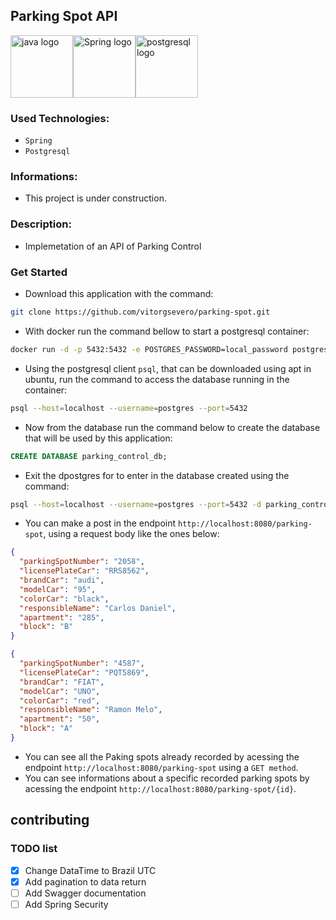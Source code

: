 ## Parking Spot API

<div style="display: flex; align-items: center;">
  <img src="https://user-images.githubusercontent.com/25181517/117201156-9a724800-adec-11eb-9a9d-3cd0f67da4bc.png" alt="java logo" width="100" height="auto">
  <img src="https://user-images.githubusercontent.com/25181517/117201470-f6d56780-adec-11eb-8f7c-e70e376cfd07.png" alt="Spring logo" width="100" height="auto">
  <img src="https://user-images.githubusercontent.com/25181517/117208740-bfb78400-adf5-11eb-97bb-09072b6bedfc.png" alt="postgresql logo" width="100" height="auto">
</div>

### Used Technologies:

- `Spring`
- `Postgresql`

### Informations:

- This project is under construction.

### Description:

- Implemetation of an API of Parking Control

### Get Started

- Download this application with the command:

```sh
git clone https://github.com/vitorgsevero/parking-spot.git
```

- With docker run the command bellow to start a postgresql container:

```sh
docker run -d -p 5432:5432 -e POSTGRES_PASSWORD=local_password postgres:16.1-alpine3.19

```

- Using the postgresql client `psql`, that can be downloaded using apt in ubuntu, run the command to access the database running in the container:

```sh
psql --host=localhost --username=postgres --port=5432

```

- Now from the database run the command below to create the database that will be used by this application:

```sql
CREATE DATABASE parking_control_db;

```

- Exit the dpostgres for to enter in the database created using the command:

```sh
psql --host=localhost --username=postgres --port=5432 -d parking_control_db
```

- You can make a post in the endpoint `http://localhost:8080/parking-spot`, using a request body like the ones below:

```json
{
  "parkingSpotNumber": "2058",
  "licensePlateCar": "RRS8562",
  "brandCar": "audi",
  "modelCar": "95",
  "colorCar": "black",
  "responsibleName": "Carlos Daniel",
  "apartment": "285",
  "block": "B"
}
```

```json
{
  "parkingSpotNumber": "4587",
  "licensePlateCar": "PQT5869",
  "brandCar": "FIAT",
  "modelCar": "UNO",
  "colorCar": "red",
  "responsibleName": "Ramon Melo",
  "apartment": "50",
  "block": "A"
}
```

- You can see all the Paking spots already recorded by acessing the endpoint `http://localhost:8080/parking-spot` using a `GET method`.
- You can see informations about a specific recorded parking spots by acessing the endpoint `http://localhost:8080/parking-spot/{id}`.

## contributing

### TODO list

- [x] Change DataTime to Brazil UTC
- [x] Add pagination to data return
- [ ] Add Swagger documentation
- [ ] Add Spring Security
